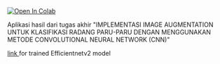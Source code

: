 <a target="_blank" href="https://colab.research.google.com/github/Daffa-Ri/tugas_akhir/blob/main/run_on_colab.ipynb">
  <img src="https://colab.research.google.com/assets/colab-badge.svg" alt="Open In Colab"/>
</a>

Aplikasi hasil dari tugas akhir "IMPLEMENTASI IMAGE AUGMENTATION UNTUK KLASIFIKASI RADANG PARU-PARU DENGAN MENGGUNAKAN METODE CONVOLUTIONAL NEURAL NETWORK (CNN)"


<a target="_blank" href="https://huggingface.co/Daffa-Ri/efficientnetV2_Pneumonia_Classification/tree/main">
link
</a> for trained Efficientnetv2 model

